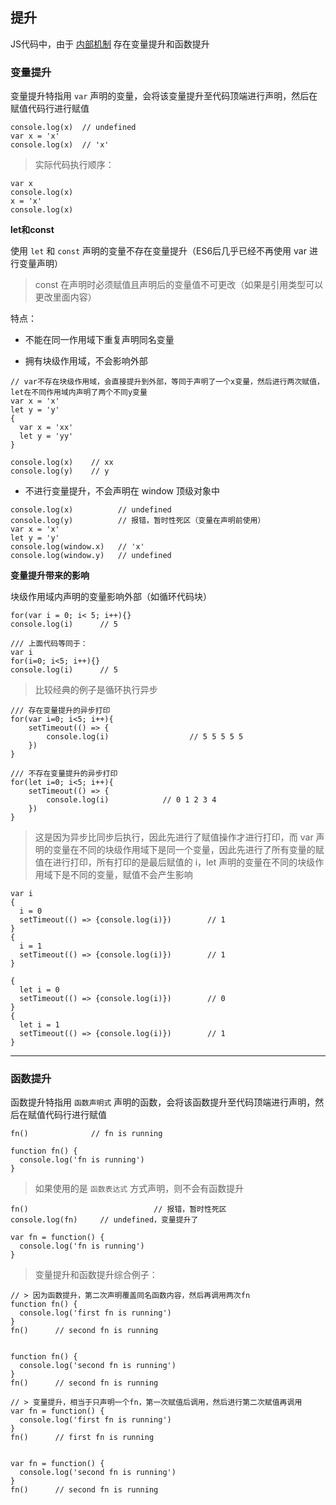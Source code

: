 ## 提升

JS代码中，由于 [内部机制](/js/execution-context/context#heading-2) 存在变量提升和函数提升

### 变量提升

变量提升特指用 `var` 声明的变量，会将该变量提升至代码顶端进行声明，然后在赋值代码行进行赋值

```tsx
console.log(x)  // undefined
var x = 'x'
console.log(x)  // 'x'
```

> 实际代码执行顺序：

```tsx
var x 
console.log(x)
x = 'x'
console.log(x)
```

**let和const**

使用 `let` 和 `const` 声明的变量不存在变量提升（ES6后几乎已经不再使用 var 进行变量声明）

> const 在声明时必须赋值且声明后的变量值不可更改（如果是引用类型可以更改里面内容）

特点：

- 不能在同一作用域下重复声明同名变量

- 拥有块级作用域，不会影响外部

```tsx
// var不存在块级作用域，会直接提升到外部，等同于声明了一个x变量，然后进行两次赋值，let在不同作用域内声明了两个不同y变量
var x = 'x'
let y = 'y'
{
  var x = 'xx'
  let y = 'yy'
}

console.log(x)    // xx
console.log(y)    // y
```

- 不进行变量提升，不会声明在 window 顶级对象中

```tsx
console.log(x)          // undefined
console.log(y)          // 报错，暂时性死区（变量在声明前使用）
var x = 'x'
let y = 'y'
console.log(window.x)   // 'x'
console.log(window.y)   // undefined
```

**变量提升带来的影响**

块级作用域内声明的变量影响外部（如循环代码块）

```tsx
for(var i = 0; i< 5; i++){}
console.log(i)		// 5

/// 上面代码等同于：
var i
for(i=0; i<5; i++){}
console.log(i)		// 5
```

> 比较经典的例子是循环执行异步

```tsx
/// 存在变量提升的异步打印
for(var i=0; i<5; i++){
	setTimeout(() => {
		console.log(i)					// 5 5 5 5 5
	})
}

/// 不存在变量提升的异步打印
for(let i=0; i<5; i++){
	setTimeout(() => {
		console.log(i)		      // 0 1 2 3 4
	})
}
```

> 这是因为异步比同步后执行，因此先进行了赋值操作才进行打印，而 var 声明的变量在不同的块级作用域下是同一个变量，因此先进行了所有变量的赋值在进行打印，所有打印的是最后赋值的 i，let 声明的变量在不同的块级作用域下是不同的变量，赋值不会产生影响

```tsx
var i
{
  i = 0
  setTimeout(() => {console.log(i)})		// 1
}
{
  i = 1	
  setTimeout(() => {console.log(i)})		// 1
}
```

```tsx
{
  let i = 0
  setTimeout(() => {console.log(i)})		// 0
}
{
  let i = 1	
  setTimeout(() => {console.log(i)})		// 1
}
```



-----

### 函数提升

函数提升特指用 `函数声明式` 声明的函数，会将该函数提升至代码顶端进行声明，然后在赋值代码行进行赋值

```tsx
fn()              // fn is running

function fn() {
  console.log('fn is running')
}
```

> 如果使用的是 `函数表达式` 方式声明，则不会有函数提升

```tsx
fn()							// 报错，暂时性死区
console.log(fn)		// undefined，变量提升了

var fn = function() {
  console.log('fn is running')
}
```

> 变量提升和函数提升综合例子：

```tsx
// > 因为函数提升，第二次声明覆盖同名函数内容，然后再调用两次fn
function fn() {
  console.log('first fn is running')
}
fn()      // second fn is running


function fn() {
  console.log('second fn is running')
}
fn()      // second fn is running
```

```tsx
// > 变量提升，相当于只声明一个fn，第一次赋值后调用，然后进行第二次赋值再调用
var fn = function() {
  console.log('first fn is running')
}
fn()      // first fn is running


var fn = function() {
  console.log('second fn is running')
}
fn()      // second fn is running
```



